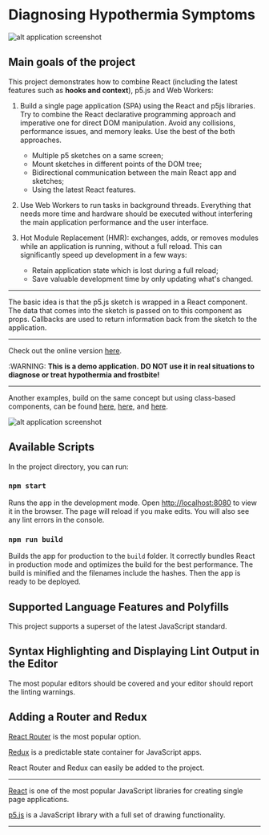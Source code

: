 # Diagnosing Hypothermia Symptoms

![alt application screenshot](https://github.com/atorov/react-p5js-hypothermia-demo/blob/master/src/assets/demo/screencast.gif)

## Main goals of the project

This project demonstrates how to combine React (including the latest features such as **hooks and context**), p5.js and Web Workers:

1. Build a single page application (SPA) using the React and p5js libraries. Try to combine the React declarative programming approach and imperative one for direct DOM manipulation. Avoid any collisions, performance issues, and memory leaks. Use the best of the both approaches.

    - Multiple p5 sketches on a same screen;
    - Mount sketches in different points of the DOM tree;
    - Bidirectional communication between the main React app and sketches;
    - Using the latest React features.

2. Use Web Workers to run tasks in background threads. Everything that needs more time and hardware should be executed without interfering the main application performance and the user interface.

3. Hot Module Replacement (HMR): exchanges, adds, or removes modules while an application is running, without a full reload. This can significantly speed up development in a few ways:

    - Retain application state which is lost during a full reload;
    - Save valuable development time by only updating what's changed.

---

The basic idea is that the p5.js sketch is wrapped in a React component. The data that comes into the sketch is passed on to this component as props. Callbacks are used to return information back from the sketch to the application.

---

Check out the online version [here](http://hypothermia.surge.sh/).

:WARNING:
**This is a demo application. DO NOT use it in real situations to diagnose or treat hypothermia and frostbite!**

---

Another examples, build on the same concept but using class-based components, can be found [here](https://github.com/atorov/react-p5js), [here](https://github.com/atorov/react-hooks-p5js), and [here](https://github.com/atorov/fractal-tree-simulator).

![alt application screenshot](http://hypothermia.surge.sh/demo/screenshot.png)

## Available Scripts

In the project directory, you can run:

### `npm start`

Runs the app in the development mode. Open [http://localhost:8080](http://localhost:8080) to view it in the browser. The page will reload if you make edits. You will also see any lint errors in the console.

### `npm run build`

Builds the app for production to the `build` folder. It correctly bundles React in production mode and optimizes the build for the best performance. The build is minified and the filenames include the hashes. Then the app is ready to be deployed.

## Supported Language Features and Polyfills

This project supports a superset of the latest JavaScript standard.

## Syntax Highlighting and Displaying Lint Output in the Editor

Тhe most popular editors should be covered and your editor should report the linting warnings.

## Adding a Router and Redux

[React Router](https://reacttraining.com/react-router/) is the most popular option.

[Redux](https://redux.js.org/) is a predictable state container for JavaScript apps.

React Router and Redux can easily be added to the project.

---

[React](https://reactjs.org/) is one of the most popular JavaScript libraries for creating single page applications.

[p5.js](https://p5js.org/) is a JavaScript library with a full set of drawing functionality.

---
